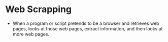 # Web Scrapping

- When a program or script pretends to be a browser and retrieves web pages, looks at those web pages, extract information, and then looks at more web pages.